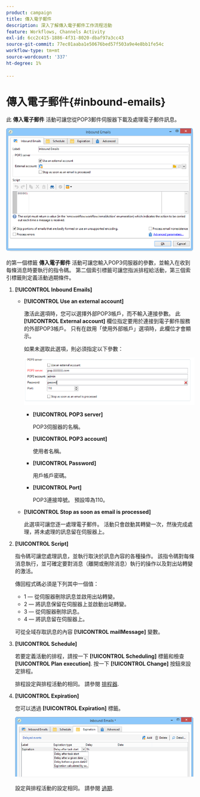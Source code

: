 ```yaml
---
product: campaign
title: 傳入電子郵件
description: 深入了解傳入電子郵件工作流程活動
feature: Workflows, Channels Activity
exl-id: 6cc2c415-1886-4f31-8020-dbaf97a3cc43
source-git-commit: 77ec01aaba1e50676bed57f503a9e4e8bb1fe54c
workflow-type: tm+mt
source-wordcount: '337'
ht-degree: 1%

---
```


# 傳入電子郵件{#inbound-emails}



此 **傳入電子郵件** 活動可讓您從POP3郵件伺服器下載及處理電子郵件訊息。

![](assets/email_rec_edit_1.png)

的第一個標籤 **傳入電子郵件** 活動可讓您輸入POP3伺服器的參數，並輸入在收到每條消息時要執行的指令碼。 第二個索引標籤可讓您指派排程給活動，第三個索引標籤則定義活動過期條件。

1. **[!UICONTROL Inbound Emails]**

   * **[!UICONTROL Use an external account]**

      激活此選項時，您可以選擇外部POP3帳戶，而不輸入連接參數。 此 **[!UICONTROL External account]** 欄位指定要用於連接到電子郵件服務的外部POP3帳戶。 只有在啟用「使用外部帳戶」選項時，此欄位才會顯示。

      如果未選取此選項，則必須指定以下參數：

      ![](assets/email_rec_edit_1b.png)

      * **[!UICONTROL POP3 server]**

         POP3伺服器的名稱。

      * **[!UICONTROL POP3 account]**

         使用者名稱。

      * **[!UICONTROL Password]**

         用戶帳戶密碼。

      * **[!UICONTROL Port]**

         POP3連接埠號。 預設埠為110。
   * **[!UICONTROL Stop as soon as email is processed]**

      此選項可讓您逐一處理電子郵件。 活動只會啟動其轉變一次，然後完成處理，將未處理的訊息留在伺服器上。


1. **[!UICONTROL Script]**

   指令碼可讓您處理訊息，並執行取決於訊息內容的各種操作。 該指令碼對每條消息執行，並可確定要對消息（離開或刪除消息）執行的操作以及對出站轉變的激活。

   傳回程式碼必須是下列其中一個值：

   * 1 — 從伺服器刪除訊息並啟用出站轉變。
   * 2 — 將訊息保留在伺服器上並啟動出站轉變。
   * 3 — 從伺服器刪除訊息。
   * 4 — 將訊息留在伺服器上。

   可從全域存取訊息的內容 **[!UICONTROL mailMessage]** 變數。

1. **[!UICONTROL Schedule]**

   若要定義活動的排程，請按一下 **[!UICONTROL Scheduling]** 標籤和檢查 **[!UICONTROL Plan execution]**. 按一下 **[!UICONTROL Change]** 按鈕來設定排程。

   排程設定與排程活動的相同。 請參閱 [排程器](scheduler.md).

1. **[!UICONTROL Expiration]**

   您可以透過 **[!UICONTROL Expiration]** 標籤。

   ![](assets/email_rec_edit_3.png)

   設定與排程活動的設定相同。 請參閱 [過期](define-approvals.md).
